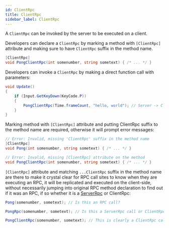 ```yaml
---
id: ClientRpc
title: ClientRpc 
sidebar_label: ClientRpc 
---
```


A ``ClientRpc`` can be invoked by the server to be executed on a client.

Developers can declare a ``ClientRpc`` by marking a method with ``[ClientRpc]`` attribute and making sure to have ``ClientRpc`` suffix in the method name.

```csharp
[ClientRpc]
void PongClientRpc(int somenumber, string sometext) { /* ... */ }
```

Developers can invoke a ``ClientRpc`` by making a direct function call with parameters:

```csharp
void Update()
{
    if (Input.GetKeyDown(KeyCode.P))
    {
        PongClientRpc(Time.frameCount, "hello, world"); // Server -> Client
    }
}
```
Marking method with ``[ClientRpc]`` attribute and putting ClientRpc suffix to the method name are required, otherwise it will prompt error messages:

```csharp
// Error: Invalid, missing 'ClientRpc' suffix in the method name
[ClientRpc]
void Pong(int somenumber, string sometext) { /* ... */ }

// Error: Invalid, missing [ClientRpc] attribute on the method
void PongClientRpc(int somenumber, string sometext) { /* ... */ }
```

``[ClientRpc]`` attribute and matching ``...ClientRpc`` suffix in the method name are there to make it crystal clear for RPC call sites to know when they are executing an RPC, it will be replicated and executed on the client-side, without necessarily jumping into original RPC method declaration to find out if it was an RPC, if so whether it is a [ServerRpc](ServerRpc.md) or ClientRpc:

```csharp
Pong(somenumber, sometext); // Is this an RPC call?

PongRpc(somenumber, sometext); // Is this a ServerRpc call or ClientRpc call?

PongClientRpc(somenumber, sometext); // This is clearly a ClientRpc call
```